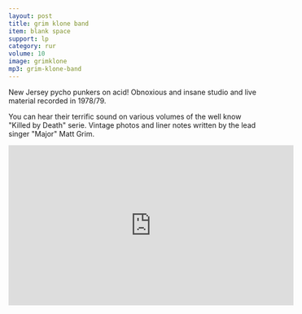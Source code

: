 ```yaml
---
layout: post
title: grim klone band
item: blank space
support: lp
category: rur
volume: 10
image: grimklone
mp3: grim-klone-band
---
```


New Jersey pycho punkers on acid! Obnoxious and insane studio and live material recorded in 1978/79.

You can hear their terrific sound on various volumes of the well know &quot;Killed by Death&quot; serie. Vintage photos and liner notes written by the lead singer &quot;Major&quot; Matt Grim.

<iframe width="560" height="315" src="https://www.youtube.com/embed/hmxPdS_MBa4" title="YouTube video player" frameborder="0" allow="accelerometer; autoplay; clipboard-write; encrypted-media; gyroscope; picture-in-picture" allowfullscreen></iframe>

